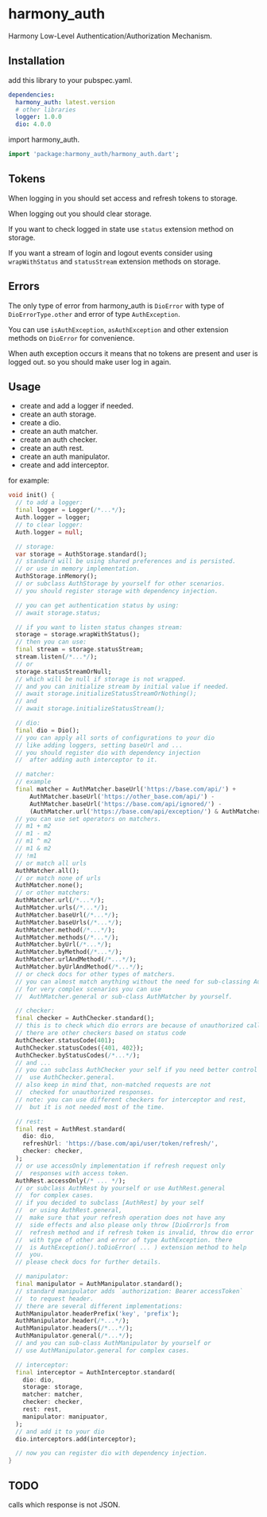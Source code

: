 # harmony_auth

Harmony Low-Level Authentication/Authorization Mechanism.

## Installation

add this library to your pubspec.yaml.

```yaml
dependencies:
  harmony_auth: latest.version
  # other libraries
  logger: 1.0.0
  dio: 4.0.0
```

import harmony_auth.

```dart
import 'package:harmony_auth/harmony_auth.dart';
```

## Tokens

When logging in you should set access and refresh tokens to storage.

When logging out you should clear storage.

If you want to check logged in state use `status` extension method on storage.

If you want a stream of login and logout events consider using `wrapWithStatus` and
`statusStream` extension methods on storage.

## Errors

The only type of error from harmony_auth is `DioError` with type of `DioErrorType.other` and error of
type `AuthException`.

You can use `isAuthException`, `asAuthException` and other extension methods on `DioError` for convenience.

When auth exception occurs it means that no tokens are present and user is logged out. so you should make user log in
again.

## Usage

- create and add a logger if needed.
- create an auth storage.
- create a dio.
- create an auth matcher.
- create an auth checker.
- create an auth rest.
- create an auth manipulator.
- create and add interceptor.

for example:

```dart
void init() {
  // to add a logger:
  final logger = Logger(/*...*/);
  Auth.logger = logger;
  // to clear logger:
  Auth.logger = null;

  // storage:
  var storage = AuthStorage.standard();
  // standard will be using shared preferences and is persisted.
  // or use in memory implementation.
  AuthStorage.inMemory();
  // or subclass AuthStorage by yourself for other scenarios.
  // you should register storage with dependency injection.

  // you can get authentication status by using:
  // await storage.status;

  // if you want to listen status changes stream:
  storage = storage.wrapWithStatus();
  // then you can use:
  final stream = storage.statusStream;
  stream.listen(/*...*/);
  // or
  storage.statusStreamOrNull;
  // which will be null if storage is not wrapped.
  // and you can initialize stream by initial value if needed.
  // await storage.initializeStatusStreamOrNothing();
  // and
  // await storage.initializeStatusStream();

  // dio:
  final dio = Dio();
  // you can apply all sorts of configurations to your dio
  // like adding loggers, setting baseUrl and ...
  // you should register dio with dependency injection
  //  after adding auth interceptor to it.

  // matcher:
  // example
  final matcher = AuthMatcher.baseUrl('https://base.com/api/') +
      AuthMatcher.baseUrl('https://other_base.com/api/') -
      AuthMatcher.baseUrl('https://base.com/api/ignored/') -
      (AuthMatcher.url('https://base.com/api/exception/') & AuthMatcher.method('GET'));
  // you can use set operators on matchers.
  // m1 + m2
  // m1 - m2
  // m1 ^ m2
  // m1 & m2
  // !m1
  // or match all urls
  AuthMatcher.all();
  // or match none of urls
  AuthMatcher.none();
  // or other matchers:
  AuthMatcher.url(/*...*/);
  AuthMatcher.urls(/*...*/);
  AuthMatcher.baseUrl(/*...*/);
  AuthMatcher.baseUrls(/*...*/);
  AuthMatcher.method(/*...*/);
  AuthMatcher.methods(/*...*/);
  AuthMatcher.byUrl(/*...*/);
  AuthMatcher.byMethod(/*...*/);
  AuthMatcher.urlAndMethod(/*...*/);
  AuthMatcher.byUrlAndMethod(/*...*/);
  // or check docs for other types of matchers.
  // you can almost match anything without the need for sub-classing AuthMatcher.
  // for very complex scenarios you can use
  //  AuthMatcher.general or sub-class AuthMatcher by yourself.

  // checker:
  final checker = AuthChecker.standard();
  // this is to check which dio errors are because of unauthorized call.
  // there are other checkers based on status code
  AuthChecker.statusCode(401);
  AuthChecker.statusCodes({401, 402});
  AuthChecker.byStatusCodes(/*...*/);
  // and ...
  // you can subclass AuthChecker your self if you need better control or
  //  use AuthChecker.general.
  // also keep in mind that, non-matched requests are not
  //  checked for unauthorized responses.
  // note: you can use different checkers for interceptor and rest,
  //  but it is not needed most of the time.

  // rest:
  final rest = AuthRest.standard(
    dio: dio,
    refreshUrl: 'https://base.com/api/user/token/refresh/',
    checker: checker,
  );
  // or use accessOnly implementation if refresh request only
  //  responses with access token.
  AuthRest.accessOnly(/* ... */);
  // or subclass AuthRest by yourself or use AuthRest.general
  //  for complex cases.
  // if you decided to subclass [AuthRest] by your self
  //  or using AuthRest.general,
  //  make sure that your refresh operation does not have any
  //  side effects and also please only throw [DioError]s from
  //  refresh method and if refresh token is invalid, throw dio error
  //  with type of other and error of type AuthException. there
  //  is AuthException().toDioError( ... ) extension method to help
  //  you.
  // please check docs for further details.

  // manipulator:
  final manipulator = AuthManipulator.standard();
  // standard manipulator adds `authorization: Bearer accessToken`
  //  to request header.
  // there are several different implementations:
  AuthManipulator.headerPrefix('key', 'prefix');
  AuthManipulator.header(/*...*/);
  AuthManipulator.headers(/*...*/);
  AuthManipulator.general(/*...*/);
  // and you can sub-class AuthManipulator by yourself or
  // use AuthManipulator.general for complex cases.

  // interceptor:
  final interceptor = AuthInterceptor.standard(
    dio: dio,
    storage: storage,
    matcher: matcher,
    checker: checker,
    rest: rest,
    manipulator: manipuator,
  );
  // and add it to your dio
  dio.interceptors.add(interceptor);

  // now you can register dio with dependency injection.
}
```

## TODO

calls which response is not JSON.

